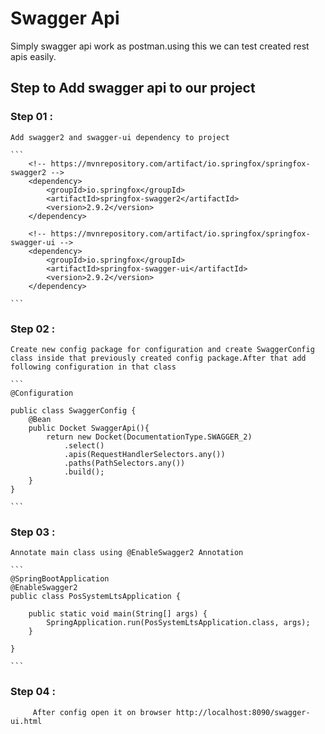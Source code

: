 # Swagger Api

Simply swagger api work as postman.using this we can test created rest apis easily.

## Step to Add swagger api to our project

### Step 01 :

    Add swagger2 and swagger-ui dependency to project

    ```
    	<!-- https://mvnrepository.com/artifact/io.springfox/springfox-swagger2 -->
    	<dependency>
    		<groupId>io.springfox</groupId>
    		<artifactId>springfox-swagger2</artifactId>
    		<version>2.9.2</version>
    	</dependency>

    	<!-- https://mvnrepository.com/artifact/io.springfox/springfox-swagger-ui -->
    	<dependency>
    		<groupId>io.springfox</groupId>
    		<artifactId>springfox-swagger-ui</artifactId>
    		<version>2.9.2</version>
    	</dependency>

    ```

### Step 02 :

    Create new config package for configuration and create SwaggerConfig class inside that previously created config package.After that add following configuration in that class

    ```
    @Configuration

    public class SwaggerConfig {
        @Bean
        public Docket SwaggerApi(){
            return new Docket(DocumentationType.SWAGGER_2)
                .select()
                .apis(RequestHandlerSelectors.any())
                .paths(PathSelectors.any())
                .build();
        }
    }

    ```

### Step 03 :

    Annotate main class using @EnableSwagger2 Annotation

    ```
    @SpringBootApplication
    @EnableSwagger2
    public class PosSystemLtsApplication {

        public static void main(String[] args) {
            SpringApplication.run(PosSystemLtsApplication.class, args);
        }

    }

    ```

### Step 04 :

         After config open it on browser http://localhost:8090/swagger-ui.html
